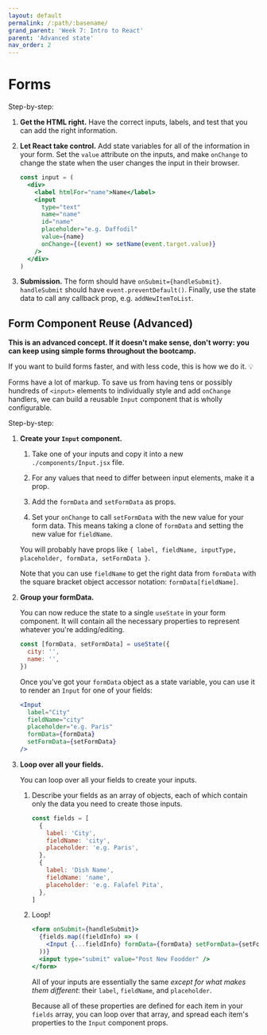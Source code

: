 ```yaml
---
layout: default
permalink: /:path/:basename/
grand_parent: 'Week 7: Intro to React'
parent: 'Advanced state'
nav_order: 2
---
```


# Forms

Step-by-step:

1. **Get the HTML right.** Have the correct inputs, labels, and test that you can add the right information.
2. **Let React take control.** Add state variables for all of the information in your form. Set the `value` attribute on the inputs, and make `onChange` to change the state when the user changes the input in their browser.

   ```jsx
   const input = (
     <div>
       <label htmlFor="name">Name</label>
       <input
         type="text"
         name="name"
         id="name"
         placeholder="e.g. Daffodil"
         value={name}
         onChange={(event) => setName(event.target.value)}
       />
     </div>
   )
   ```

3. **Submission.** The form should have `onSubmit={handleSubmit}`. `handleSubmit` should have `event.preventDefault()`. Finally, use the state data to call any callback prop, e.g. `addNewItemToList`.

## Form Component Reuse (Advanced)

**This is an advanced concept. If it doesn't make sense, don't worry: you can keep using simple forms throughout the bootcamp.**

If you want to build forms faster, and with less code, this is how we do it. 💡

Forms have a lot of markup.
To save us from having tens or possibly hundreds of `<input>` elements to individually style and add `onChange` handlers,
we can build a reusable `Input` component that is wholly configurable.

Step-by-step:

1. **Create your `Input` component.**

   1. Take one of your inputs and copy it into a new `./components/Input.jsx` file.
   2. For any values that need to differ between input elements, make it a prop.
   3. Add the `formData` and `setFormData` as props.

   4. Set your `onChange` to call `setFormData` with the new value for your form data. This means taking a clone of `formData` and setting the new value for `fieldName`.

   You will probably have props like `{ label, fieldName, inputType, placeholder, formData, setFormData }`.

   Note that you can use `fieldName` to get the right data from `formData` with the square bracket object accessor notation: `formData[fieldName]`.

2. **Group your formData.**

   You can now reduce the state to a single `useState` in your form component. It will contain all the necessary properties to represent whatever you're adding/editing.

   ```jsx
   const [formData, setFormData] = useState({
     city: '',
     name: '',
   })
   ```

   Once you've got your `formData` object as a state variable, you can use it to render an `Input` for one of your fields:

   ```jsx
   <Input
     label="City"
     fieldName="city"
     placeholder="e.g. Paris"
     formData={formData}
     setFormData={setFormData}
   />
   ```

3. **Loop over all your fields.**

   You can loop over all your fields to create your inputs.

   1. Describe your fields as an array of objects, each of which contain only the data you need to create those inputs.

      ```jsx
      const fields = [
        {
          label: 'City',
          fieldName: 'city',
          placeholder: 'e.g. Paris',
        },
        {
          label: 'Dish Name',
          fieldName: 'name',
          placeholder: 'e.g. Falafel Pita',
        },
      ]
      ```

   2. Loop!

      ```jsx
      <form onSubmit={handleSubmit}>
        {fields.map((fieldInfo) => (
          <Input {...fieldInfo} formData={formData} setFormData={setFormData} />
        ))}
        <input type="submit" value="Post New Foodder" />
      </form>
      ```

      All of your inputs are essentially the same _except for what makes them different_: their `label`, `fieldName`, and `placeholder`.

      Because all of these properties are defined for each item in your `fields` array, you can loop over that array, and spread each item's properties to the `Input` component props.
